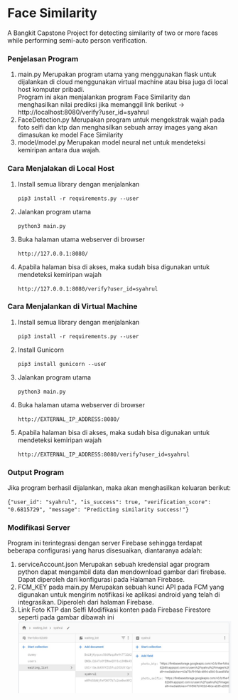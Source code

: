 
# Face Similarity  
A Bangkit Capstone Project for detecting similarity of two or more faces while performing semi-auto person verification.   
  
  
### Penjelasan Program  
1. main.py
Merupakan program utama yang menggunakan flask untuk dijalankan di cloud menggunakan virtual machine atau bisa juga di local host komputer pribadi.  
Program ini akan menjalankan program Face Similarity dan menghasilkan nilai prediksi jika memanggil link berikut -> http://localhost:8080/verify?user_id=syahrul
2. FaceDetection.py
Merupakan program untuk mengekstrak wajah pada foto selfi dan ktp dan menghasilkan sebuah array images yang akan dimasukan ke model Face Similarity
3. model/model.py
Merupakan model neural net untuk mendeteksi kemiripan antara dua wajah.  
  
### Cara Menjalakan di Local  Host
1. Install semua library dengan menjalankan

    `pip3 install -r requirements.py --user` 
2. Jalankan program utama

    `python3 main.py`

3. Buka halaman utama webserver di browser

    `http://127.0.0.1:8080/`

4. Apabila halaman bisa di akses, maka sudah bisa digunakan untuk mendeteksi kemiripan wajah

    `http://127.0.0.1:8080/verify?user_id=syahrul`

### Cara Menjalankan di Virtual Machine
1. Install semua library dengan menjalankan

    `pip3 install -r requirements.py --user `

2. Install Gunicorn

    `pip3 install gunicorn --use`r

3. Jalankan program utama

    `python3 main.py`

4. Buka halaman utama webserver di browser

    `http://EXTERNAL_IP_ADDRESS:8080/`

5. Apabila halaman bisa di akses, maka sudah bisa digunakan untuk mendeteksi kemiripan wajah

    `http://EXTERNAL_IP_ADDRESS:8080/verify?user_id=syahrul`


### Output Program
Jika program berhasil dijalankan, maka akan menghasilkan keluaran berikut:

`{"user_id": "syahrul", "is_success": true, "verification_score": "0.6815729", "message": "Predicting similarity success!"}`

### Modifikasi Server
Program ini terintegrasi dengan server Firebase sehingga terdapat beberapa configurasi yang harus disesuaikan, diantaranya adalah:
1. serviceAccount.json
Merupakan sebuah kredensial agar program python dapat mengambil data dan mendownload gambar dari firebase. Dapat diperoleh dari konfigurasi pada Halaman Firebase.
2. FCM_KEY pada main.py
Merupakan sebuah kunci API pada FCM yang digunakan untuk mengirim notifikasi ke aplikasi android yang telah di integrasikan. Diperoleh dari halaman Firebase.
3. Link Foto KTP dan Selfi
Modifikasi konten pada Firebase Firestore seperti pada gambar dibawah ini
![Struktur folder Firestore](./image/firestore_directory.jpg)
